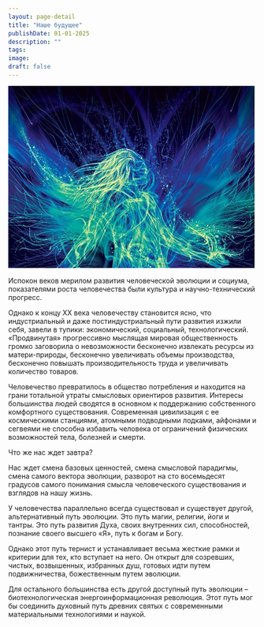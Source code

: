 ```yaml
---
layout: page-detail
title: "Наше будущее"
publishDate: 01-01-2025
description: ""
tags:
image:
draft: false
---
```


![Наше будущее](/upload/iblock/7ef/7ef45b1ab74a59d96a2a74a22b135122.jpg "Наше будущее") 

Испокон веков мерилом развития человеческой эволюции и социума, показателями роста человечества были культура и научно-технический прогресс.

Однако к концу XX века человечеству становится ясно, что индустриальный и даже постиндустриальный пути развития изжили себя, завели в тупики: экономический, социальный, технологический. «Продвинутая» прогрессивно мыслящая мировая общественность громко заговорила о невозможности бесконечно извлекать ресурсы из матери-природы, бесконечно увеличивать объемы производства, бесконечно повышать производительность труда и увеличивать количество товаров.

Человечество превратилось в общество потребления и находится на грани тотальной утраты смысловых ориентиров развития. Интересы большинства людей сводятся в основном к поддержанию собственного комфортного существования. Современная цивилизация с ее космическими станциями, атомными подводными лодками, айфонами и сегвеями не способна избавить человека от ограничений физических возможностей тела, болезней и смерти. 

Что же нас ждет завтра? 

Нас ждет смена базовых ценностей, смена смысловой парадигмы, смена самого вектора эволюции, разворот на сто восемьдесят градусов самого понимания смысла человеческого существования и взглядов на нашу жизнь.

У человечества параллельно всегда существовал и существует другой, альтернативный путь эволюции. Это путь магии, религии, йоги и тантры. Это путь развития Духа, своих внутренних сил, способностей, познание своего высшего «Я», путь к богам и Богу. 

Однако этот путь тернист и устанавливает весьма жесткие рамки и критерии для тех, кто вступает на него. Он открыт для созревших, чистых, возвышенных, избранных душ, готовых идти путем подвижничества, божественным путем эволюции. 

Для остального большинства есть другой доступный путь эволюции – биотехнологическая энергоинформационная революция. Этот путь мог бы соединить духовный путь древних святых с современными материальными технологиями и наукой.
  
  
